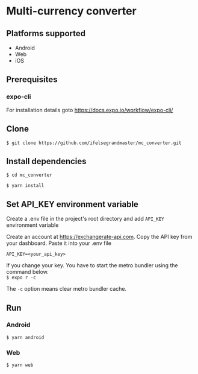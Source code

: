 # Multi-currency converter

## Platforms supported
- Android
- Web
- iOS

## Prerequisites

### expo-cli

For installation details goto https://docs.expo.io/workflow/expo-cli/

## Clone

`$ git clone https://github.com/ifelsegrandmaster/mc_converter.git`

## Install dependencies

`$ cd mc_converter`

`$ yarn install`

## Set API_KEY environment variable

Create a .env file in the project's root directory and add `API_KEY` environment variable

Create an account at https://exchangerate-api.com. Copy the API key from your dashboard. Paste it into your .env file

`API_KEY=<your_api_key>`

If you change your key. You have to start the metro bundler using the command below.  
`$ expo r -c` 

The `-c` option means clear metro bundler cache.

## Run
###  Android
`$ yarn android `
### Web 
`$ yarn web `




